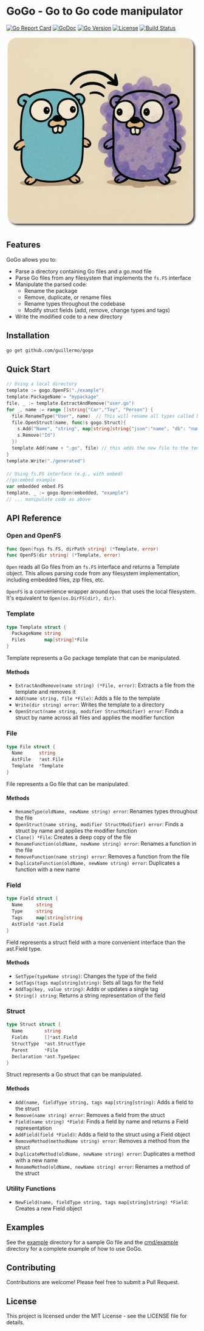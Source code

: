# GoGo - Go to Go code manipulator

[![Go Report Card](https://goreportcard.com/badge/github.com/guillermo/gogo)](https://goreportcard.com/report/github.com/guillermo/gogo)
[![GoDoc](https://godoc.org/github.com/guillermo/gogo?status.svg)](https://godoc.org/github.com/guillermo/gogo)
[![Go Version](https://img.shields.io/github/go-mod/go-version/guillermo/gogo)](https://github.com/guillermo/gogo)
[![License](https://img.shields.io/github/license/guillermo/gogo)](https://github.com/guillermo/gogo/blob/main/LICENSE)
[![Build Status](https://github.com/guillermo/gogo/actions/workflows/go.yml/badge.svg?branch=main)](https://github.com/guillermo/gogo/actions/workflows/go.yml)

![GoGo Logo](./gogo.png)


## Features

GoGo allows you to:

* Parse a directory containing Go files and a go.mod file
* Parse Go files from any filesystem that implements the `fs.FS` interface
* Manipulate the parsed code:
  * Rename the package
  * Remove, duplicate, or rename files
  * Rename types throughout the codebase
  * Modify struct fields (add, remove, change types and tags)
* Write the modified code to a new directory

## Installation

```bash
go get github.com/guillermo/gogo
```

## Quick Start

```go
// Using a local directory
template := gogo.OpenFS("./example")
template.PackageName = "mypackage"
file, _ := template.ExtractAndRemove("user.go")
for _, name := range []string{"Car","Toy", "Person"} {
  file.RenameType("User", name)  // This will rename all types called User to the name
  file.OpenStruct(name, func(s gogo.Struct){
    s.Add("Name", "string", map[string]string{"json":"name", "db": "name_col"})
    s.Remove("Id")
  })
  template.Add(name + ".go", file) // this adds the new file to the template
}
template.Write("./generated")

// Using fs.FS interface (e.g., with embed)
//go:embed example
var embedded embed.FS
template, _ := gogo.Open(embedded, "example")
// ... manipulate code as above
```

## API Reference

### Open and OpenFS

```go
func Open(fsys fs.FS, dirPath string) (*Template, error)
func OpenFS(dir string) (*Template, error)
```

`Open` reads all Go files from an `fs.FS` interface and returns a Template object. This allows parsing code from any filesystem implementation, including embedded files, zip files, etc.

`OpenFS` is a convenience wrapper around `Open` that uses the local filesystem. It's equivalent to `Open(os.DirFS(dir), dir)`.

### Template

```go
type Template struct {
  PackageName string
  Files       map[string]*File
}
```

Template represents a Go package template that can be manipulated.

#### Methods

- `ExtractAndRemove(name string) (*File, error)`: Extracts a file from the template and removes it
- `Add(name string, file *File)`: Adds a file to the template
- `Write(dir string) error`: Writes the template to a directory
- `OpenStruct(name string, modifier StructModifier) error`: Finds a struct by name across all files and applies the modifier function

### File

```go
type File struct {
  Name      string
  AstFile   *ast.File
  Template  *Template
}
```

File represents a Go file that can be manipulated.

#### Methods

- `RenameType(oldName, newName string) error`: Renames types throughout the file
- `OpenStruct(name string, modifier StructModifier) error`: Finds a struct by name and applies the modifier function
- `Clone() *File`: Creates a deep copy of the file
- `RenameFunction(oldName, newName string) error`: Renames a function in the file
- `RemoveFunction(name string) error`: Removes a function from the file
- `DuplicateFunction(oldName, newName string) error`: Duplicates a function with a new name

### Field

```go
type Field struct {
  Name     string
  Type     string
  Tags     map[string]string
  AstField *ast.Field
}
```

Field represents a struct field with a more convenient interface than the ast.Field type.

#### Methods

- `SetType(typeName string)`: Changes the type of the field
- `SetTags(tags map[string]string)`: Sets all tags for the field
- `AddTag(key, value string)`: Adds or updates a single tag
- `String() string`: Returns a string representation of the field

### Struct

```go
type Struct struct {
  Name        string
  Fields      []*ast.Field
  StructType  *ast.StructType
  Parent      *File
  Declaration *ast.TypeSpec
}
```

Struct represents a Go struct that can be manipulated.

#### Methods

- `Add(name, fieldType string, tags map[string]string)`: Adds a field to the struct
- `Remove(name string) error`: Removes a field from the struct
- `Field(name string) *Field`: Finds a field by name and returns a Field representation
- `AddField(field *Field)`: Adds a field to the struct using a Field object
- `RemoveMethod(methodName string) error`: Removes a method from the struct
- `DuplicateMethod(oldName, newName string) error`: Duplicates a method with a new name
- `RenameMethod(oldName, newName string) error`: Renames a method of the struct

### Utility Functions

- `NewField(name, fieldType string, tags map[string]string) *Field`: Creates a new Field object

## Examples

See the [example](example) directory for a sample Go file and the [cmd/example](cmd/example) directory for a complete example of how to use GoGo.

## Contributing

Contributions are welcome! Please feel free to submit a Pull Request.

## License

This project is licensed under the MIT License - see the LICENSE file for details.